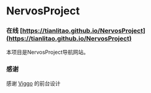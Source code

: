 NervosProject
===
### 在线 [https://tianlitao.github.io/NervosProject](https://tianlitao.github.io/NervosProject)

本项目是NervosProject导航网站。


### 感谢
感谢 <a href="https://github.com/WebStackPage/WebStackPage.github.io" target="_blank">Viggo</a> 的前台设计
<br/>


